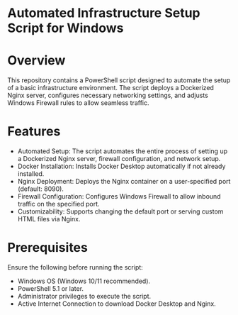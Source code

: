 # Automated Infrastructure Setup Script for Windows
# Overview
This repository contains a PowerShell script designed to automate the setup of a basic infrastructure environment. The script deploys a Dockerized Nginx server, configures necessary networking settings, and adjusts Windows Firewall rules to allow seamless traffic.  
# Features
- Automated Setup: The script automates the entire process of setting up a Dockerized Nginx server, firewall configuration, and network setup.
- Docker Installation: Installs Docker Desktop automatically if not already installed.
- Nginx Deployment: Deploys the Nginx container on a user-specified port (default: 8090).
- Firewall Configuration: Configures Windows Firewall to allow inbound traffic on the specified port.
- Customizability: Supports changing the default port or serving custom HTML files via Nginx.
 # Prerequisites
Ensure the following before running the script:
- Windows OS (Windows 10/11 recommended).
- PowerShell 5.1 or later.
- Administrator privileges to execute the script.
- Active Internet Connection to download Docker Desktop and Nginx.


